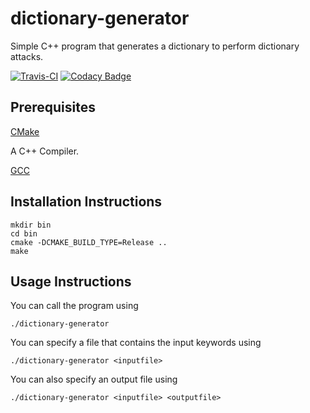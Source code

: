 # dictionary-generator

Simple C++ program that generates a dictionary to perform dictionary attacks.

[![Travis-CI](https://travis-ci.org/saurabhsangpal/dictionary-generator.svg?branch=master)](https://travis-ci.org/saurabhsangpal/dictionary-generator)
[![Codacy Badge](https://api.codacy.com/project/badge/Grade/cdd59c1a614a4c4aac80099c0786eda4)](https://app.codacy.com/app/saurabhsangpal/dictionary-generator?utm_source=github.com&utm_medium=referral&utm_content=saurabhsangpal/dictionary-generator&utm_campaign=Badge_Grade_Dashboard)

## Prerequisites

[CMake](https://cmake.org)

A C++ Compiler.

[GCC](https://gnu.org/software/gcc)

## Installation Instructions

	mkdir bin
	cd bin
	cmake -DCMAKE_BUILD_TYPE=Release ..
	make

## Usage Instructions

You can call the program using

	./dictionary-generator

You can specify a file that contains the input keywords using

	./dictionary-generator <inputfile>

You can also specify an output file using

	./dictionary-generator <inputfile> <outputfile>
